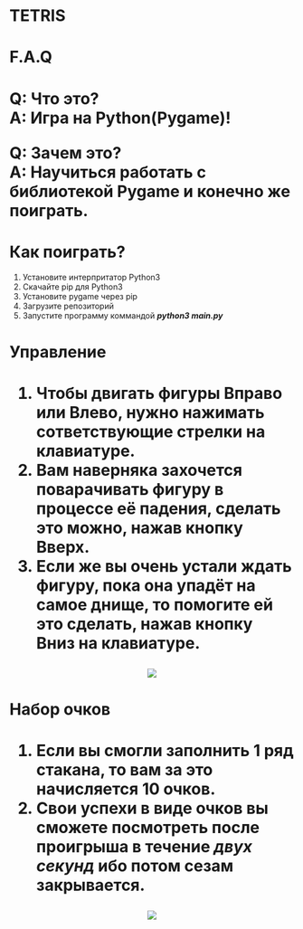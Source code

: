 <h1>TETRIS<h1>
<h1>F.A.Q<h1>

Q: Что это? <br>
A: Игра на Python(Pygame)!

Q: Зачем это? <br>
A: Научиться работать с библиотекой Pygame и конечно же поиграть.

<h1>Как поиграть?</h1>

  1. Установите интерпритатор Python3
  2. Скачайте pip для Python3
  3. Установите pygame через pip
  4. Загрузите репозиторий
  5. Запустите программу коммандой ***python3 main.py***

<h1>Управление<h1>

  1. Чтобы двигать фигуры **Вправо** или **Влево**, нужно нажимать сответствующие стрелки на клавиатуре.
  2. Вам наверняка захочется поварачивать фигуру в процессе её падения, сделать это можно, нажав кнопку **Вверх**.
  3. Если же вы очень устали ждать фигуру, пока она упадёт на самое днище, то помогите ей это сделать, нажав кнопку **Вниз** на клавиатуре.

<p align="center"><img src="https://github.com/KiryuxaMC/Images/blob/master/Tetris_Im/Peek%202020-01-23%2023-38.gif"></p>

<h1>Набор очков<h1>

  1. Если вы смогли заполнить 1 ряд стакана, то вам за это начисляется **10 очков**.
  2. Свои успехи в виде очков вы сможете посмотреть после проигрыша в течение ***двух секунд*** ибо потом сезам закрывается.

<p align="center"><img src="https://github.com/KiryuxaMC/Images/blob/master/Tetris_Im/Peek%202020-01-23%2023-45.gif"></p>